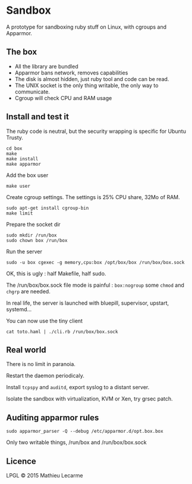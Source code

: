 Sandbox
=======

A prototype for sandboxing ruby stuff on Linux, with cgroups and Apparmor.

The box
-------

 * All the library are bundled
 * Apparmor bans network, removes capabilities
 * The disk is almost hidden, just ruby tool and code can be read.
 * The UNIX socket is the only thing writable, the only way to communicate.
 * Cgroup will check CPU and RAM usage

Install and test it
-------------------

The ruby code is neutral, but the security wrapping is specific for Ubuntu Trusty.

    cd box
    make
    make install
    make apparmor

Add the box user

    make user

Create cgroup settings. The settings is 25% CPU share, 32Mo of RAM.

    sudo apt-get install cgroup-bin
    make limit

Prepare the socket dir

    sudo mkdir /run/box
    sudo chown box /run/box

Run the server

    sudo -u box cgexec -g memory,cpu:box /opt/box/box /run/box/box.sock

OK, this is ugly : half Makefile, half sudo.

The /run/box/box.sock file mode is painful : `box:nogroup` some `chmod` and `chgrp` are needed.

In real life, the server is launched with bluepill, supervisor, upstart, systemd…

You can now use the tiny client

    cat toto.haml | ./cli.rb /run/box/box.sock

Real world
----------

There is no limit in paranoia.

Restart the daemon periodicaly.

Install `tcpspy` and `auditd`, export syslog to a distant server.

Isolate the sandbox with virtualization, KVM or Xen, try grsec patch.

Auditing apparmor rules
-----------------------

    sudo apparmor_parser -Q --debug /etc/apparmor.d/opt.box.box

Only two writable things, /run/box and /run/box/box.sock

Licence
-------

LPGL © 2015 Mathieu Lecarme
